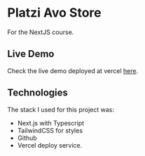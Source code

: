 # Platzi Avo Store
For the NextJS course.

## Live Demo
Check the live demo deployed at vercel [here](https://platzi-avos-app.vercel.app/).

## Technologies
The stack I used for this project was:
- Next.js with Typescript
- TailwindCSS for styles
- Github
- Vercel deploy service.